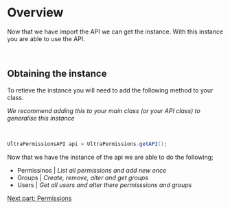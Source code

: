 # Overview
Now that we have import the API we can get the instance. With this instance you are able to use the API.

<br>

## Obtaining the instance
To retieve the instance you will need to add the following method to your class.

*We recommend adding this to your main class (or your API class) to generalise this instance*

<br>

```java
UltraPermissionsAPI api = UltraPermissions.getAPI();

```
Now that we have the instance of the api we are able to do the following;
  - Permissinos | *List all permissions and add new once*
  - Groups | *Create, remove, alter and get groups*
  - Users | *Get all users and alter there permisssions and groups*

[Next part; Permissions](./permissions.md)
